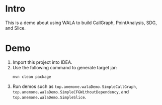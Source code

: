 # Intro
This is a demo about using WALA to build CallGraph, PointAnalysis, SDG, and Slice.

# Demo
1. Import this project into IDEA.
2. Use the following command to generate target jar:
   ```bash
   mvn clean package
   ```
3. Run demos such as `top.anemone.walaDemo.SimpleCallGraph`, `top.anemone.walaDemo.SimpleCFGWithoutDependency`, and `top.anemone.walaDemo.SimpleSlice`.